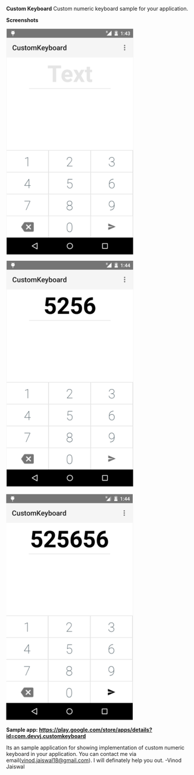 **Custom Keyboard**
Custom numeric keyboard sample for your application.

**Screenshots**

![Screenshot01](https://github.com/vinod-jaiswal18/CustomKeyboard/blob/master/Screen%20Shot%202017-07-02%20at%208.58.09%20PM.png)

![Screenshot02](https://github.com/vinod-jaiswal18/CustomKeyboard/blob/master/Screen%20Shot%202017-07-02%20at%208.58.23%20PM.png)

![Screenshot03](https://github.com/vinod-jaiswal18/CustomKeyboard/blob/master/Screen%20Shot%202017-07-02%20at%208.58.34%20PM.png)


**Sample app:
https://play.google.com/store/apps/details?id=com.devvj.customkeyboard**


Its an sample application for showing implementation of custom numeric keyboard in your application.
You can contact me via email(vinod.jaiswal18@gmail.com). I will definately help you out.
-Vinod Jaiswal
